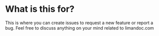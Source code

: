 # What is this for?

This is where you can create issues to request a new feature or report a bug.
Feel free to discuss anything on your mind related to limandoc.com
